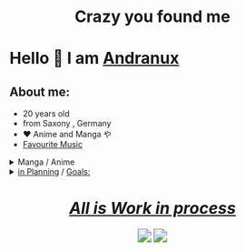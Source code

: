 # <div align="center"><b>Crazy you found me</b></div>

# Hello 👋 I am [Andranux](https://andranux.de/)

## About me:

- 20 years old
- from Saxony , Germany
- ❤️ Anime and Manga や
- [Favourite Music](https://www.youtube.com/playlist?list=PL4RUzjZMaUOWz5a1PEn0uYL1g_P02OPQN)

<details>
	<summary>Manga / Anime</summary>
    <ol>
    <details>
	    <summary><u>Wishes:</u></summary>
	    <ol>
		 -  Schulmädchen report (planet Manga)<br>
		 -  Goblin slayer (Altraverse)<br>
		 -  Solo Leveling (Altraverse)<br>
	    </ol>
    </details>
    <details>
    	<summary><b>Manga:</b></summary>
    	<table>
    		<tr>
    			<td><b>Name</b></td>
            	<td><div align="center"><b>Band / Edition</b></div></td>
            	<td><div align="right"><b>Publisher</b></div></td>
    		</tr>
    		<tr>
    			<td>Arte</td>
        	    <td><div align="center">1-3</div></td>
    			<td><div align="right"><a href="https://www.carlsen.de/manga"> Carlsen </a></div></td>
    		</tr>
    		<tr>
    			<td>Bloom into you</td>
            	<td><div align="center">1-8</div></td>
    			<td><div align="right"><a href="https://www.carlsen.de/manga"> Carlsen </a></div></td>
    		</tr>
    		<tr>
    			<td>Blue Exorcist</td>
            	<td><div align="center">1-3</div></td>
    			<td><div align="right"><a href="https://www.kaze-online.de/"> Kaze </a></div></td>
    		</tr>
    		<tr>
    			<td>Bottom-Tier</td>
            	<td><div align="center">1</div></td>
    			<td><div align="right"><a href="https://yenpress.com/">Yen On</a></div></td>
    		</tr>
    		<tr>
    			<td>Citrus</td>
            	<td><div align="center">1-5</div></td>
    			<td><div align="right"><a href="https://www.tokyopop.de/"> Tokyo Pop </a></div></td>
    		</tr>
    		<tr>
    			<td>Delicious in Dungeon</td>
            	<td><div align="center">1</div></td>
    			<td><div align="right"><a href="https://www.egmont-manga.de/"> Egmont </a></div></td>
    		</tr>
    		<tr>
    			<td>Die Braut des Magiers</td>
            	<td><div align="center">1</div></td>
    			<td><div align="right"><a href="https://www.tokyopop.de/"> Tokyo Pop </a></div></td>
    		</tr>
    		<tr>
    			<td>Elfen Lied</td>
            	<td><div align="center">1-2</div></td>
    			<td><div align="right"><a href="https://www.tokyopop.de/"> Tokyo Pop </a></div></td>
    		</tr>
    		<tr>
    			<td>Goblin Slayer (The singing Death)</td>
            	<td><div align="center">1</div></td>
    			<td><div align="right"><a href="https://altraverse.de/"> Altraverse </a></div></td>
    		</tr>
    		<tr>
    			<td>I am Sherlock</td>
            	<td><div align="center">1-4</div></td>
    			<td><div align="right"><a href="https://www.carlsen.de/manga"> Carlsen </a></div></td>
    		</tr>
    		<tr>
    			<td>Is it wrong to pick up Girls in a Dungeon</td>
            	<td><div align="center">1-5</div></td>
    			<td><div align="right"><a href="https://www.kaze-online.de/"> Kaze </a></div></td>
    		</tr>
            <tr>
    			<td>Kaguya-sama: Love is ware</td>
            	<td><div align="center">1</div></td>
    			<td><div align="right"><a href="https://www.egmont-manga.de/"> Egmont </a></div></td>
    		</tr>
    		<tr>
    			<td>Leseprobe</td>
            	<td><div align="center">free reading sample</div></td>
    			<td><div align="right"><a href="https://altraverse.de/"> Altraverse </a></div></td>
    		</tr>
    		<tr>
    			<td>Leseprobe Oktober_2020 - März_2021</td>
            	<td><div align="center">free reading sample</div></td>
    			<td><div align="right"><a href="https://www.kaze-online.de/"> Kaze </a></div></td>
    		</tr>
    		<tr>
    			<td>Love and Lies</td>
            	<td><div align="center">1-5</div></td>
    			<td><div align="right"><a href="https://www.kaze-online.de/"> Kaze </a></div></td>
    		</tr>
    		<tr>
    			<td>Nur du darfst mich fesseln</td>
            	<td><div align="center">1</div></td>
    			<td><div align="right"><a href="https://altraverse.de/"> Altraverse </a></div></td>
    		</tr>
    		<tr>
    			<td>Soul Eater Massiv </td>
            	<td><div align="center">1</div></td>
    			<td><div align="right"><a href="https://www.carlsen.de/manga"> Carlsen </a></div></td>
    		</tr>
    		<tr>
    			<td>Uzumaki</td>
            	<td><div align="center">Delux Edition</div></td>
    			<td><div align="right"><a href="https://www.carlsen.de/manga"> Carlsen </a></div></td>
    		</tr>
    		<tr>
    			<td>Weathering with you</td>
            	<td><div align="center">Roman</div></td>
    			<td><div align="right"><a href="https://www.egmont-manga.de/"> Egmont </a></div></td>
    		</tr>
    		<tr>
    			<td>You shine in the Moonlight</td>
            	<td><div align="center">1-2</div></td>
    			<td><div align="right"><a href="https://www.egmont-manga.de/"> Egmont </a></div></td>
    		</tr>
    		<tr>
    			<td>Your Name</td>
            	<td><div align="center">1-3</div></td>
            	<td><div align="right"><a href="https://www.egmont-manga.de/"> Egmont </a></div></td>
    		</tr>
        </table>
    </details>
    <details>
    	<summary><b>Anime:</b></summary>
    	<table>
    		<tr>
    			<td><b>Name</b></td>
    			<td><div align="center"><b>Season / Volume / Film</b></div></td>
            	<td><div align="right"><b>Publisher</b></div></td>
    		</tr>
    		<tr>
    			<td>Arrietty</td>
    			<td><div align="center">Film</div></td>
            	<td><div align="right"><a href="https://www.amazon.de/Arrietty-Die-wundersame-Welt-Borger/dp/B005BZ6NAA">buy at Amazon</a></div></td>
    		</tr>
    		<tr>
    			<td>Bakemonogatari</td>
    			<td><div align="center">Staffel 1</div></td>
            	<td><div align="right"><a href="http://http://peppermint-anime.de">Peppermint</a></div></td>
    		</tr>
    		<tr>
    			<td>Beyond the Boundary</td>
    			<td><div align="center">Season 1</div></td>
            	<td><div align="right"><a href="https://www.kaze-online.de">Kaze</a></div></td>
    		</tr>
    		<tr>
    			<td>Danmachi</td>
    			<td><div align="center">Season 1+Season 2(Volume 1+2)</div></td>
            	<td><div align="right"><a href="https://anime-sugoi.de">Anime House</a></div></td>
    		</tr>
    		<tr>
    			<td>Das Königreich der Katzen</td>
    			<td><div align="center">Film</div></td>
            	<td><div align="right"><a href="https://www.amazon.de/Das-Königreich-Katzen-Aoi-Hiiragi/dp/B000N68IQ4">buy at Amazon</a></div></td>
    		</tr>
    		<tr>
    			<td>Evangelion: 1.11</td>
    			<td><div align="center">Film</div></td>
            	<td><div align="right"><a href="https://www.amazon.de/gp/product/B0037KVHNY">buy at Amazon</a></div></td>
    		</tr>
    		<tr>
    			<td>Evangelion: 2.22</td>
    			<td><div align="center">Film</div></td>
            	<td><div align="right"><a href="https://www.amazon.de/gp/product/B00377IRUS">buy at Amazon</a></div></td>
    		</tr>
    		<tr>
    			<td>Evangelion: 3.33</td>
    			<td><div align="center">Film</div></td>
            	<td><div align="right"><a href="https://www.amazon.de/gp/product/B00EZCVFGC">buy at Amazon</a></div></td>
    		</tr>
    		<tr>
    			<td>Ghost in the shell (25 Jahr Jubiläums-Edition)</td>
    			<td><div align="center">Film</div></td>
            	<td><div align="right"><a href="https://www.amazon.de/gp/product/B07FDMZ244">buy at Amazon</a></div></td>
    		</tr>
    		<tr>
    			<td>Ghost in the shell (Solid State Society)</td>
    			<td><div align="center">Film</div></td>
            	<td><div align="right"><a href="https://www.amazon.de/gp/product/B07FDT8PHJ">buy at Amazon</a></div></td>
    		</tr>
    		<tr>
    			<td>Ghost in the shell (2.0)</td>
    			<td><div align="center">Film</div></td>
            	<td><div align="right"><a href="https://www.amazon.de/gp/product/B07FDKWV56">buy at Amazon</a></div></td>
    		</tr>
    		<tr>
    			<td>Ghost in the shell (Stand Alone Complex)</td>
    			<td><div align="center">Season 1</div></td>
            	<td><div align="right"><a href="https://www.amazon.de/gp/product/B00QX8ASHS">buy at Amazon</a></div></td>
    		</tr>
    		<tr>
    			<td>Kikis kleiner Lieferservice</td>
    			<td><div align="center">Film</div></td>
            	<td><div align="right"><a href="https://www.amazon.de/Kikis-kleiner-Lieferservice-Shigeo-Sugimura/dp/B000BNUXNU">buy at Amazon</a></div></td>
    		</tr>
    		<tr>
    			<td>No game no life (Imanity Limited Edition)</td>
    			<td><div align="center">Film</div></td>
            	<td><div align="right"><a href="https://anime-planet.de">KSM</a></div></td>
    		</tr>
    		<tr>
    			<td>Paprika</td>
    			<td><div align="center">Film</div></td>
            	<td><div align="right"><a href="https://www.amazon.de/gp/product/B000S6EMVE">buy at Amazon</a></div></td>
    		</tr>
    		<tr>
    			<td>Weathering with you</td>
    			<td><div align="center">Film</div></td>
            	<td><div align="right"><a href="https://www.amazon.de/Weathering-You-Mädchen-berührte-Blu-ray/dp/B082PRBMQP">buy at Amazon</a></div></td>
    		</tr>
    	</table>
</details></ol></details>

<details>
	<summary><u>in Planning</u> / <u>Goals:</u></summary>
	<ol>
    - Short-Rofi add more Cheat sheet<br>
    - <a href="https://github.com/Komorebi-Fork/komorebi/tree/master">Komorebi</a> <i>remove trash can</i><br>
    - work with <a href="https://github.com/jikan-me/jikan">jikan</a><br>
    - beautiful Website<br>
    - Lilygo t-watch 2020<br>
    - 2 Android apps<br>
    - written nice commits 😆<br>
    - clean my Room 😅<br>
    - finish Locktober 🔒<br>
    - and <a href="https://t.me/diyIdeeandra">more</a>
    </ol>
</details>
<div align="center"><h1><u><b><i> All is Work in process </i></b></u></h1></div>

<p align="center"><a href="t.me/anno_pi"><img src="https://img.shields.io/badge/Telegram-Anno__pi-0088cc" style="zoom:150%;" /></a> <img src="https://img.shields.io/badge/Version-Alpha-yellow" style="zoom:150%;" /></p>

